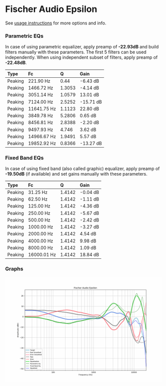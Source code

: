 # Fischer Audio Epsilon
See [usage instructions](https://github.com/jaakkopasanen/AutoEq#usage) for more options and info.

### Parametric EQs
In case of using parametric equalizer, apply preamp of **-22.93dB** and build filters manually
with these parameters. The first 5 filters can be used independently.
When using independent subset of filters, apply preamp of **-22.48dB**.

| Type    | Fc          |      Q | Gain      |
|:--------|:------------|:-------|:----------|
| Peaking | 221.90 Hz   | 0.44   | -6.43 dB  |
| Peaking | 1466.72 Hz  | 1.3053 | -4.14 dB  |
| Peaking | 3051.14 Hz  | 1.0579 | 13.01 dB  |
| Peaking | 7124.00 Hz  | 2.5252 | -15.71 dB |
| Peaking | 11641.75 Hz | 1.1123 | 22.80 dB  |
| Peaking | 3849.78 Hz  | 5.2806 | 0.65 dB   |
| Peaking | 8456.81 Hz  | 2.8388 | -2.20 dB  |
| Peaking | 9497.93 Hz  | 4.746  | 3.62 dB   |
| Peaking | 14966.67 Hz | 1.9491 | 5.57 dB   |
| Peaking | 19852.92 Hz | 0.8366 | -13.27 dB |

### Fixed Band EQs
In case of using fixed band (also called graphic) equalizer, apply preamp of **-19.50dB**
(if available) and set gains manually with these parameters.

| Type    | Fc          |      Q | Gain     |
|:--------|:------------|:-------|:---------|
| Peaking | 31.25 Hz    | 1.4142 | -0.04 dB |
| Peaking | 62.50 Hz    | 1.4142 | -1.11 dB |
| Peaking | 125.00 Hz   | 1.4142 | -4.36 dB |
| Peaking | 250.00 Hz   | 1.4142 | -5.67 dB |
| Peaking | 500.00 Hz   | 1.4142 | -2.42 dB |
| Peaking | 1000.00 Hz  | 1.4142 | -3.27 dB |
| Peaking | 2000.00 Hz  | 1.4142 | 4.54 dB  |
| Peaking | 4000.00 Hz  | 1.4142 | 9.98 dB  |
| Peaking | 8000.00 Hz  | 1.4142 | 1.09 dB  |
| Peaking | 16000.01 Hz | 1.4142 | 18.84 dB |

### Graphs
![](./Fischer%20Audio%20Epsilon.png)